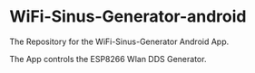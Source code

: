 # WiFi-Sinus-Generator-android
The Repository for the WiFi-Sinus-Generator Android App.

The App controls the ESP8266 Wlan DDS Generator.
